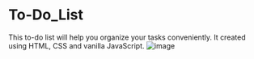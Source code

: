 # To-Do_List
This to-do list will help you organize your tasks conveniently.
It created using HTML, CSS and vanilla JavaScript.
![image](https://github.com/VitaFilimonova/To-Do_List/assets/114240442/ad25282a-cade-442f-8b6f-71a7f1ca8c70)

